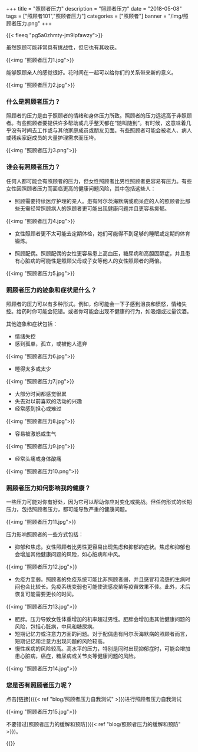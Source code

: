 +++
title = "照顾者压力"
description = "照顾者压力"
date = "2018-05-08"
tags = ["照顾者101","照顾者压力"]
categories = ["照顾者"]
banner = "/img/照顾者压力.png"
+++

{{< fleeq "pg5a0zhmty-jm9lpfawzy">}}

虽然照顾可能非常具有挑战性，但它也有其收获。

{{<img "照顾者压力1.jpg">}}

能够照顾亲人的感觉很好。花时间在一起可以给你们的关系带来新的意义。

{{<img "照顾者压力2.jpg">}}

### 什么是照顾者压力？

照顾者的压力是由于照顾者的情绪和身体压力所致。照顾者的压力远远高于非照顾者。有些照顾者要提供许多帮助或几乎整天都在“随叫随到”。有时候，这意味着几乎没有时间去工作或与其他家庭成员或朋友见面。有些照顾者可能会被老人、病人或残疾家庭成员的大量护理需求而压垮。

{{<img "照顾者压力3.png">}}

### 谁会有照顾者压力？

任何人都可能会有照顾者的压力，但女性照顾者比男性照顾者更容易有压力。有些女性因照顾者压力而面临更高的健康问题风险，其中包括这些人：

- 照顾需要持续医疗护理的亲人。患有阿尔茨海默病或痴呆症的人的照顾者比那些无需经常照顾病人的照顾者更可能出现健康问题并且更容易抑郁。

{{<img "照顾者压力4.jpg">}}

- 女性照顾者更不太可能去定期体检，她们可能得不到足够的睡眠或定期的体育锻炼。

- 照顾配偶。照顾配偶的女性更容易患上高血压，糖尿病和高胆固醇症，并且患有心脏病的可能性是照顾父母或子女等他人的女性照顾者的两倍。

{{<img "照顾者压力5.jpg">}}

### 照顾者压力的迹象和症状是什么？

照顾者的压力可以有多种形式。例如，你可能会一下子感到沮丧和愤怒，情绪失控。给药时你可能会犯错。或者你可能会出现不健康的行为，如吸烟或过量饮酒。

其他迹象和症状包括：

- 情绪失控
- 感到孤单，孤立，或被他人遗弃

{{<img "照顾者压力6.jpg">}}

- 睡得太多或太少

{{<img "照顾者压力7.jpg">}}

- 大部分时间都感觉很累
- 失去对以前喜欢的活动的兴趣
- 经常感到担心或难过

{{<img "照顾者压力8.jpg">}}

- 容易被激怒或生气

{{<img "照顾者压力9.jpg">}}

- 经常头痛或身体酸痛

{{<img "照顾者压力10.png">}}

### 照顾者压力如何影响我的健康？

一些压力可能对你有好处，因为它可以帮助你应对变化或挑战。但任何形式的长期压力，包括照顾者压力，都可能导致严重的健康问题。

{{<img "照顾者压力11.jpg">}}

压力影响照顾者的一些方式包括：

- 抑郁和焦虑。女性照顾者比男性更容易出现焦虑和抑郁的症状。焦虑和抑郁也会增加其他健康问题的风险，如心脏病和中风。

{{<img "照顾者压力12.jpg">}}

- 免疫力变弱。照顾者的免疫系统可能比非照顾者弱，并且感冒和流感的生病时间也会比较长。免疫系统变弱也可能使流感疫苗等疫苗效果不佳。此外，术后恢复可能需要更长的时间。

{{<img "照顾者压力13.jpg">}}

- 肥胖。压力导致女性体重增加的机率超过男性。肥胖会增加患其他健康问题的风险，包括心脏病，中风和糖尿病。
- 短期记忆力或注意力方面的问题。对于配偶患有阿尔茨海默病的照顾者而言，短期记忆和注意力出现问题的风险较高。
- 慢性疾病的风险较高。高水平的压力，特别是同时出现抑郁症时，可能会增加患心脏病，癌症，糖尿病或关节炎等健康问题的风险。

{{<img "照顾者压力14.jpg">}}

### 您是否有照顾者压力呢？

点击[链接]({{< ref "blog/照顾者压力自我测试" >}})进行照顾者压力自我测试

{{<img "照顾者压力15.jpg">}}

不要错过[照顾者压力的缓解和预防]({{< ref "blog/照顾者压力的缓解和预防" >}})。

{{<qrcode>}}

